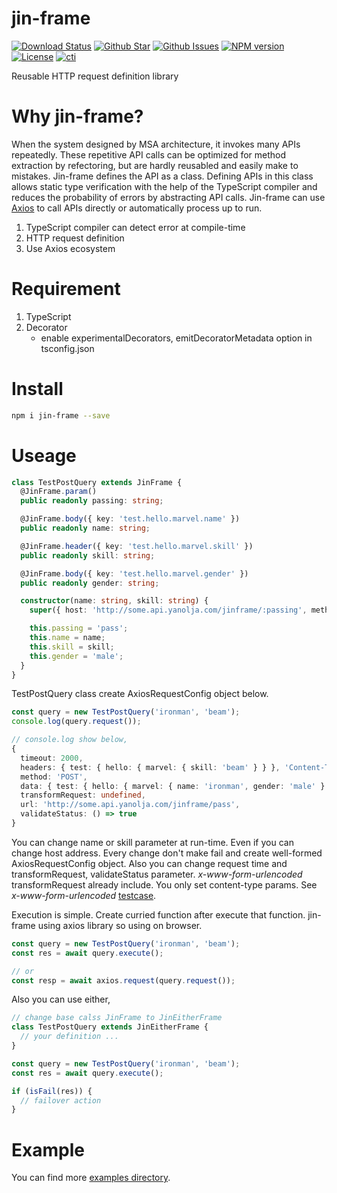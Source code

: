 # jin-frame

[![Download Status](https://img.shields.io/npm/dw/jin-frame.svg)](https://npmcharts.com/compare/jin-frame?minimal=true) [![Github Star](https://img.shields.io/github/stars/imjuni/jin-frame.svg?style=popout)](https://github.com/imjuni/jin-frame) [![Github Issues](https://img.shields.io/github/issues-raw/imjuni/jin-frame.svg)](https://github.com/imjuni/jin-frame/issues) [![NPM version](https://img.shields.io/npm/v/jin-frame.svg)](https://www.npmjs.com/package/jin-frame) [![License](https://img.shields.io/npm/l/jin-frame.svg)](https://github.com/imjuni/jin-frame/blob/master/LICENSE) [![cti](https://circleci.com/gh/imjuni/jin-frame.svg?style=shield)](https://app.circleci.com/pipelines/github/imjuni/jin-frame?branch=master)

Reusable HTTP request definition library

# Why jin-frame?

When the system designed by MSA architecture, it invokes many APIs repeatedly. These repetitive API calls can be optimized for method extraction by refectoring, but are hardly reusabled and easily make to mistakes. Jin-frame defines the API as a class. Defining APIs in this class allows static type verification with the help of the TypeScript compiler and reduces the probability of errors by abstracting API calls. Jin-frame can use [Axios](https://github.com/axios/axios) to call APIs directly or automatically process up to run.

1. TypeScript compiler can detect error at compile-time
1. HTTP request definition
1. Use Axios ecosystem

# Requirement

1. TypeScript
1. Decorator
   - enable experimentalDecorators, emitDecoratorMetadata option in tsconfig.json

# Install

```sh
npm i jin-frame --save
```

# Useage

```ts
class TestPostQuery extends JinFrame {
  @JinFrame.param()
  public readonly passing: string;

  @JinFrame.body({ key: 'test.hello.marvel.name' })
  public readonly name: string;

  @JinFrame.header({ key: 'test.hello.marvel.skill' })
  public readonly skill: string;

  @JinFrame.body({ key: 'test.hello.marvel.gender' })
  public readonly gender: string;

  constructor(name: string, skill: string) {
    super({ host: 'http://some.api.yanolja.com/jinframe/:passing', method: 'POST' });

    this.passing = 'pass';
    this.name = name;
    this.skill = skill;
    this.gender = 'male';
  }
}
```

TestPostQuery class create AxiosRequestConfig object below.

```ts
const query = new TestPostQuery('ironman', 'beam');
console.log(query.request());

// console.log show below,
{
  timeout: 2000,
  headers: { test: { hello: { marvel: { skill: 'beam' } } }, 'Content-Type': 'application/json' },
  method: 'POST',
  data: { test: { hello: { marvel: { name: 'ironman', gender: 'male' } } } },
  transformRequest: undefined,
  url: 'http://some.api.yanolja.com/jinframe/pass',
  validateStatus: () => true
}
```

You can change name or skill parameter at run-time. Even if you can change host address. Every change don't make fail and create well-formed AxiosRequestConfig object. Also you can change request time and transformRequest, validateStatus parameter. _x-www-form-urlencoded_ transformRequest already include. You only set content-type params. See _x-www-form-urlencoded_ [testcase](https://github.com/imjuni/jin-frame/blob/master/src/__tests__/jinframe.post.test.ts).

Execution is simple. Create curried function after execute that function. jin-frame using axios library so using on browser.

```ts
const query = new TestPostQuery('ironman', 'beam');
const res = await query.execute();

// or
const resp = await axios.request(query.request());
```

Also you can use either,

```ts
// change base calss JinFrame to JinEitherFrame
class TestPostQuery extends JinEitherFrame {
  // your definition ...
}

const query = new TestPostQuery('ironman', 'beam');
const res = await query.execute();

if (isFail(res)) {
  // failover action
}
```

# Example

You can find more [examples directory](https://github.com/imjuni/jin-frame/tree/master/examples).
